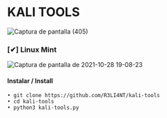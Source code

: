 # KALI TOOLS


![Captura de pantalla (405)](https://user-images.githubusercontent.com/75953873/139342409-a3fa025a-94c0-4226-b80b-434819285bf5.png)

### [✔] Linux Mint
![Captura de pantalla de 2021-10-28 19-08-23](https://user-images.githubusercontent.com/75953873/139343380-5c3969d4-759f-4a2f-bc5b-295269c632a1.png)

#### Instalar / Install
```
• git clone https://github.com/R3LI4NT/kali-tools
• cd kali-tools
• python3 kali-tools.py
```

